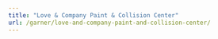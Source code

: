 ```yaml
---
title: "Love & Company Paint & Collision Center"
url: /garner/love-and-company-paint-and-collision-center/
---
```

